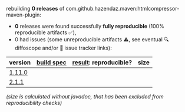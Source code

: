 rebuilding **0 releases** of com.github.hazendaz.maven:htmlcompressor-maven-plugin:
- **0** releases were found successfully **fully reproducible** (100% reproducible artifacts :white_check_mark:),
- 0 had issues (some unreproducible artifacts :warning:, see eventual :mag: diffoscope and/or :memo: issue tracker links):

| version | [build spec](/BUILDSPEC.md) | [result](https://reproducible-builds.org/docs/jvm/): reproducible? | size |
| -- | --------- | ------ | -- |
| [1.11.0](https://central.sonatype.com/artifact/com.github.hazendaz.maven/htmlcompressor-maven-plugin/1.11.0/pom) | | | |
| [2.1.1](https://central.sonatype.com/artifact/com.github.hazendaz.maven/htmlcompressor-maven-plugin/2.1.1/pom) | | | |

<i>(size is calculated without javadoc, that has been excluded from reproducibility checks)</i>
